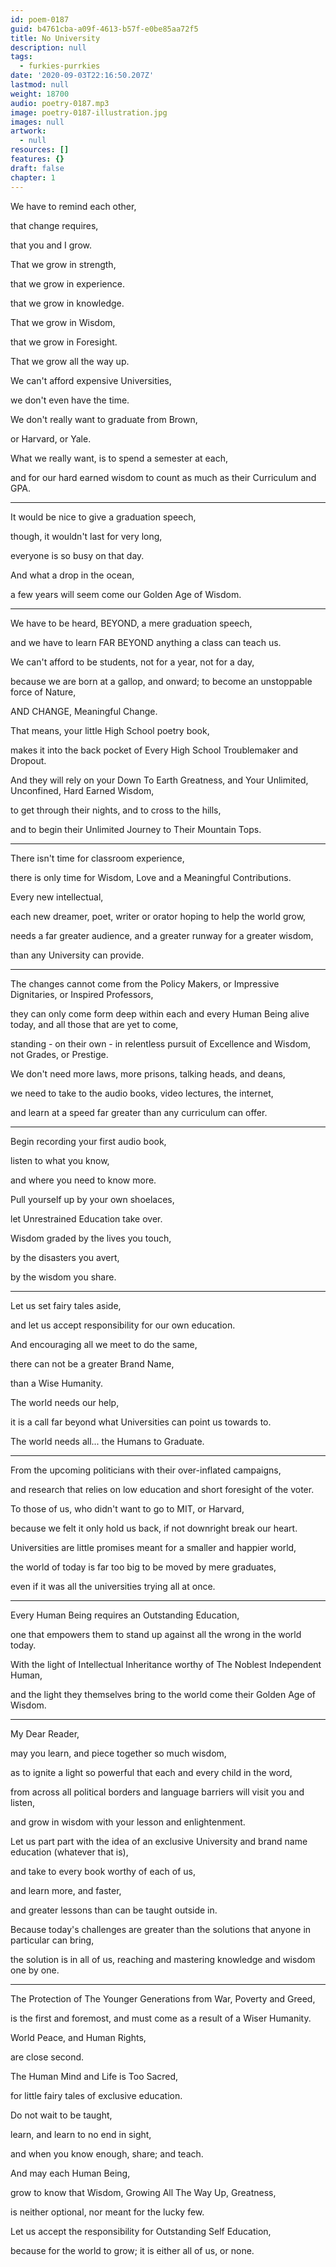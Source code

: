 ```yaml
---
id: poem-0187
guid: b4761cba-a09f-4613-b57f-e0be85aa72f5
title: No University
description: null
tags:
  - furkies-purrkies
date: '2020-09-03T22:16:50.207Z'
lastmod: null
weight: 18700
audio: poetry-0187.mp3
image: poetry-0187-illustration.jpg
images: null
artwork:
  - null
resources: []
features: {}
draft: false
chapter: 1
---
```


We have to remind each other,

that change requires,

that you and I grow.

That we grow in strength,

that we grow in experience.

that we grow in knowledge.

That we grow in Wisdom,

that we grow in Foresight.

That we grow all the way up.

We can't afford expensive Universities,

we don't even have the time.

We don't really want to graduate from Brown,

or Harvard, or Yale.

What we really want, is to spend a semester at each,

and for our hard earned wisdom to count as much as their Curriculum and GPA.

---

It would be nice to give a graduation speech,

though, it wouldn't last for very long,

everyone is so busy on that day.

And what a drop in the ocean,

a few years will seem come our Golden Age of Wisdom.

---

We have to be heard, BEYOND, a mere graduation speech,

and we have to learn FAR BEYOND anything a class can teach us.

We can't afford to be students, not for a year, not for a day,

because we are born at a gallop, and onward; to become an unstoppable force of Nature,

AND CHANGE, Meaningful Change.

That means, your little High School poetry book,

makes it into the back pocket of Every High School Troublemaker and Dropout.

And they will rely on your Down To Earth Greatness, and Your Unlimited, Unconfined, Hard Earned Wisdom,

to get through their nights, and to cross to the hills,

and to begin their Unlimited Journey to Their Mountain Tops.

---

There isn't time for classroom experience,

there is only time for Wisdom, Love and a Meaningful Contributions.

Every new intellectual,

each new dreamer, poet, writer or orator hoping to help the world grow,

needs a far greater audience, and a greater runway for a greater wisdom,

than any University can provide.

---

The changes cannot come from the Policy Makers, or Impressive Dignitaries, or Inspired Professors,

they can only come form deep within each and every Human Being alive today, and all those that are yet to come,

standing - on their own - in relentless pursuit of Excellence and Wisdom, not Grades, or Prestige.

We don't need more laws, more prisons, talking heads, and deans,

we need to take to the audio books, video lectures, the internet,

and learn at a speed far greater than any curriculum can offer.

---

Begin recording your first audio book,

listen to what you know,

and where you need to know more.

Pull yourself up by your own shoelaces,

let Unrestrained Education take over.

Wisdom graded by the lives you touch,

by the disasters you avert,

by the wisdom you share.

---

Let us set fairy tales aside,

and let us accept responsibility for our own education.

And encouraging all we meet to do the same,

there can not be a greater Brand Name,

than a Wise Humanity.

The world needs our help,

it is a call far beyond what Universities can point us towards to.

The world needs all... the Humans to Graduate.

---

From the upcoming politicians with their over-inflated campaigns,

and research that relies on low education and short foresight of the voter.

To those of us, who didn't want to go to MIT, or Harvard,

because we felt it only hold us back, if not downright break our heart.

Universities are little promises meant for a smaller and happier world,

the world of today is far too big to be moved by mere graduates,

even if it was all the universities trying all at once.

---

Every Human Being requires an Outstanding Education,

one that empowers them to stand up against all the wrong in the world today.

With the light of Intellectual Inheritance worthy of The Noblest Independent Human,

and the light they themselves bring to the world come their Golden Age of Wisdom.

---

My Dear Reader,

may you learn, and piece together so much wisdom,

as to ignite a light so powerful that each and every child in the word,

from across all political borders and language barriers will visit you and listen,

and grow in wisdom with your lesson and enlightenment.

Let us part part with the idea of an exclusive University and brand name education (whatever that is),

and take to every book worthy of each of us,

and learn more, and faster,

and greater lessons than can be taught outside in.

Because today's challenges are greater than the solutions that anyone in particular can bring,

the solution is in all of us, reaching and mastering knowledge and wisdom one by one.

---

The Protection of The Younger Generations from War, Poverty and Greed,

is the first and foremost, and must come as a result of a Wiser Humanity.

World Peace, and Human Rights,

are close second.

The Human Mind and Life is Too Sacred,

for little fairy tales of exclusive education.

Do not wait to be taught,

learn, and learn to no end in sight,

and when you know enough, share; and teach.

And may each Human Being,

grow to know that Wisdom, Growing All The Way Up, Greatness,

is neither optional, nor meant for the lucky few.

Let us accept the responsibility for Outstanding Self Education,

because for the world to grow; it is either all of us, or none.
